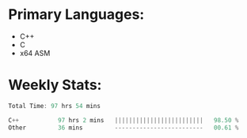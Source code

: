 # Primary Languages:
- C++
- C
- x64 ASM

# Weekly Stats:
<!--START_SECTION:waka-->

```C++
Total Time: 97 hrs 54 mins

C++           97 hrs 2 mins   |||||||||||||||||||||||||   98.50 %
Other         36 mins         -------------------------   00.61 %
```

<!--END_SECTION:waka-->


